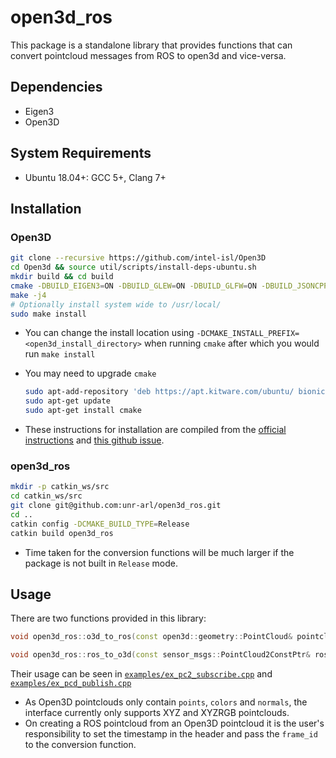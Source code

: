 # open3d_ros

This package is a standalone library that provides functions that can convert pointcloud messages from ROS to open3d and vice-versa.

## Dependencies

* Eigen3
* Open3D

## System Requirements

* Ubuntu 18.04+: GCC 5+, Clang 7+

## Installation

### Open3D

```bash
git clone --recursive https://github.com/intel-isl/Open3D
cd Open3d && source util/scripts/install-deps-ubuntu.sh
mkdir build && cd build
cmake -DBUILD_EIGEN3=ON -DBUILD_GLEW=ON -DBUILD_GLFW=ON -DBUILD_JSONCPP=ON -DBUILD_PNG=ON -DGLIBCXX_USE_CXX11_ABI=ON -DPYTHON_EXECUTABLE=/usr/bin/python ..
make -j4
# Optionally install system wide to /usr/local/
sudo make install
```

* You can change the install location using `-DCMAKE_INSTALL_PREFIX=<open3d_install_directory>` when running `cmake` after which you would run `make install`
* You may need to upgrade `cmake`

    ```bash
    sudo apt-add-repository 'deb https://apt.kitware.com/ubuntu/ bionic main'
    sudo apt-get update
    sudo apt-get install cmake
    ```

* These instructions for installation are compiled from the [official instructions](http://www.open3d.org/docs/release/compilation.html) and [this github issue](https://github.com/intel-isl/Open3D/issues/414).

### open3d_ros

```bash
mkdir -p catkin_ws/src
cd catkin_ws/src
git clone git@github.com:unr-arl/open3d_ros.git
cd ..
catkin config -DCMAKE_BUILD_TYPE=Release
catkin build open3d_ros
```

* Time taken for the conversion functions will be much larger if the package is not built in `Release` mode.

## Usage

There are two functions provided in this library:

```cpp
void open3d_ros::o3d_to_ros(const open3d::geometry::PointCloud& pointcloud, sensor_msgs::PointCloud2& ros_pc2, std::string frame_id = "open3d_pointcloud");

void open3d_ros::ros_to_o3d(const sensor_msgs::PointCloud2ConstPtr& ros_pc2, open3d::geometry::PointCloud& o3d_pc);
```

Their usage can be seen in [`examples/ex_pc2_subscribe.cpp`](examples/ex_pc2_subscribe.cpp) and [`examples/ex_pcd_publish.cpp`](examples/ex_pcd_publish.cpp)

* As Open3D pointclouds only contain `points`, `colors` and `normals`, the interface currently only supports XYZ and XYZRGB pointclouds.
* On creating a ROS pointcloud from an Open3D pointcloud it is the user's responsibility to set the timestamp in the header and pass the `frame_id` to the conversion function.

